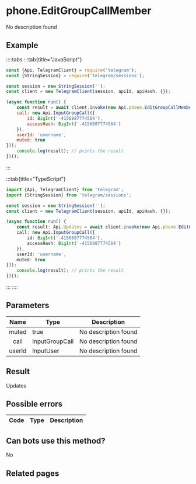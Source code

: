 # phone.EditGroupCallMember

No description found

## Example

::::tabs
:::tab{title="JavaScript"}
```js
const {Api, TelegramClient} = require('telegram');
const {StringSession} = require('telegram/sessions');

const session = new StringSession('');
const client = new TelegramClient(session, apiId, apiHash, {});

(async function run() {
    const result = await client.invoke(new Api.phone.EditGroupCallMember({
    call: new Api.InputGroupCall({
        id: BigInt('-4156887774564'),
        accessHash: BigInt('-4156887774564')
    }),
    userId: 'username',
    muted: true
}));
    console.log(result); // prints the result
})();
```
:::

:::tab{title="TypeScript"}
```ts
import {Api, TelegramClient} from 'telegram';
import {StringSession} from 'telegram/sessions';

const session = new StringSession('');
const client = new TelegramClient(session, apiId, apiHash, {});

(async function run() {
    const result: Api.Updates = await client.invoke(new Api.phone.EditGroupCallMember({
    call: new Api.InputGroupCall({
        id: BigInt('-4156887774564'),
        accessHash: BigInt('-4156887774564')
    }),
    userId: 'username',
    muted: true
}));
    console.log(result); // prints the result
})();
```
:::
::::



## Parameters

| Name | Type | Description |
| :--: | ---- | ----------- |
|muted|true|No description found
|call|InputGroupCall|No description found
|userId|InputUser|No description found


## Result

Updates

## Possible errors

| Code | Type | Description |
| :--: | ---- | ----------- |


## Can bots use this method?

No

## Related pages


